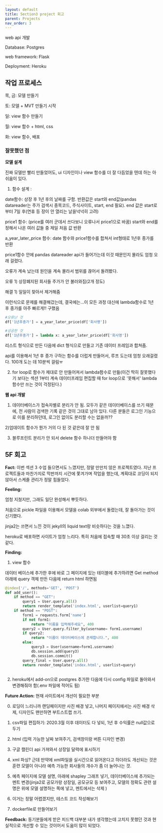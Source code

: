 ```yaml
---
layout: default
title: Section3 project 회고
parent: Projects
nav_order: 3
---
```




web api 개발 

Database: Postgres

web framework: Flask

Deployment: Heroku



## 작업 프로세스

목, 금: 모델 만들기

토: 모델 + MVT 만들기 시작

일: view 함수 만들기

월: view 함수 + html, css

화: view 함수, 배포



### 잘못했던 점 

**모델 설계**

진짜 모델만 빨리 만들었어도, ui 디자인이나 view 함수를 더 잘 다듬었을 텐데 하는 아쉬움이 있다.

1) 함수 설계 : 

date함수: 상장 후 1년 후의 날짜를 구함. 반환값은 start와 end값(pandas datareader는 주가 검색시 종목코드, 주식사이트, start, end 필요). end 값은 start로부터 7일 후(연휴 등 장이 안 열리는 날을넉넉히 고려)

price1 함수:  (price를 여러 군데서 쓰다보니 오류나서 price1으로 바꿈) start와 end를 정해서 나온 여러 값들 중 제일 처음 값 반환

a_year_later_price 함수: date 함수와 price1함수를 합쳐서 int형태로 1년후  종가를 반환

price1함수 안에 pandas datareader api가 들어가는데 이것 때문인지 몰라도 엄청 오래 걸렸다.

오류가 계속 났는데 원인을 계속 몰라서 범위를 끊어서 돌려봤다.

오류 1) 상장폐지된 회사들 주가가 안 불러와짐(2개 정도)

해결 1) 일일이 찾아서 제거해줌



이런식으로 문제를 해결해갔는데, 결국에는...이 모든 과정 대신에 lambda함수로 1년 후 종가를 아주 빠르게!! 구했음

```python
#오류난 것
df['1년후종가'] = a_year_later_price(df['회사명']) 

#성공한 것
df['1년후종가'] = lambda x: a_year_later_price(df['회사명'])
```



리스트 형식으로 만든 다음에 dict 형식으로 만들고 기존 데이터 프레임과 합쳐줌. 



api를 이용해서 1년 후 종가 구하는 함수를 더럽게 만들어서, 루프 도는데 엄청 오래걸렸다. 100개 도는 데 10분씩 걸림ㅠ

2) for loop로 함수가 제대로 안 만들어져서 lambda함수로 만듦(이건 딱히 잘못했다기 보다는 섹션 1부터 계속 데이터프레임 편집할 때 for loop으로 '못해서' lambda함수만 쓰는 것이 걱정된다.)



**웹 api 개발**

1) 데이터베이스가 접속자별로 분리가 안 됨. 모두가 같은 데이터베이스를 쓰기 때문에, 전 사람이 검색한 기록 같은 것이 그대로 남아 있다. 다른 분들은 로그인 기능으로 이를 분리하던데, 로그인 없이도 분리할 수는 없을까??



2)업데이트 함수가 뭔가 거의 다 된 것 같은데 잘 안 됨



3) 블루프린트 분리가 안 되서 delete 함수 하나더 만들어야 함



## 5F 회고

**Fact:** 이번 섹션 3 수업 들으면서도 느꼈지만, 정말 만만치 않은 프로젝트였다.  지난 프로젝트들과 마찬가지로 막판까지 시간에 쫓겨가며 작업을 했는데, 계획대로 코딩이 되지 않아서 스케줄 관리가 정말 힘들었다.

**Feeling:** 

엄청 지쳤지만, 그래도 일단 완성해서 뿌듯하다. 

처음으로 pickle 파일을 이용해서 모델을 colab 외부에서 돌렸는데, 잘 돌아가는 것이 신기했다. 

jinja2는 쓰면서 느낀 것이 jekyll의 liquid text랑 비슷하다는 것을 느꼈다.

heroku로 배포하면 사이트가 엄청 느리다. 특히 처음에 접속할 때 30초 이상 걸리는 것 같다.



**Finding:** 

1) view 함수 

데이터 베이스에 추가한 후에 바로 그 페이지에 있는 테이블에 추가하려면 Get method아래에 query 객체 만든 다음에 return html 하면됨

```python
@index('/', methods='GET', 'POST')
def add_user():
    if method == "GET":
        query1 = User.query.all()
        return render_template('index.html', userlist=query1)
    if method == "POST":
        form1 = requests.form['name']
        if not form1:
            return "이름을 입력해주세요", 400
       	query2 = User.query.filter_by(username= form1.username)
        if query2:
            return "이름이 데이터베이스에 존재합니다.", 400
        else:
            query3 = User(username=form1.username)
        	db.session.add(query3)
            db.session.commit()
        query_final = User.query.all()
        return render_template('index.html', userlist=query)
            
```



2) heroku에서 add-on으로 postgres 추가한 다음에 다시 config 파일로 돌아와서 변경해줘야 함(.env 파일에 적어도 됨)



**Future Action:** 현재 사이트에서 개선이 필요한 부분

0) 로딩이 느리니까 랜딩페이지만 사진 배경 넣고, 나머지 페이지에서는 사진 배경 삭제, 디자인도 왠만하면 부트스트랩 쓰기.

1) csv파일 편집하기:  2020.3월 이후 데이터도 다 넣되, 1년 후 수익률은 null값으로 두기

2)  html (입력 가능한 날짜 보여주기, 검색창이랑 버튼 디자인 변경)

3) 구글 캘린더 api 가져와서 상장일 달력에 표시하기

4) xml 파싱? 근데 만약에 xml파일을 실시간으로 읽어온다고 하더라도 개선되는 것은 훈련 모델이 아니라 예측 가능한 회사들의 개수가 좀 더 늘어나는 것.

5) 예측 페이지에 모델 설명, 아래에 shapley 그래프 넣기, 데이터베이스에 추가되는 멘트 변경(jinja2로 공모가랑 상장일, 공모규모 등 보여주고, 모델의 정확도 관련 설명은 위에 모델 설명하는 쪽에 넣고, 멘트에서는 삭제 )

6) 이거는 정말 어렵겠지만, 테스트 코드 작성해보기

7) dockerfile로 만들어보기



**Feedback:** 동기분들에게 받은 피드백 대부분 내가 생각했는데 고치지 못했던 것과 현실적으로 개선할 수 있는 것이어서 도움이 많이 되었다. 